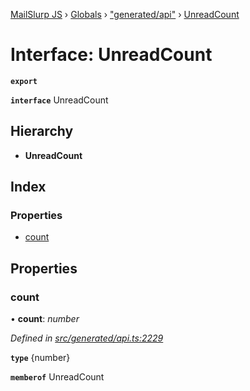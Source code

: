 [MailSlurp JS](../README.md) › [Globals](../globals.md) › ["generated/api"](../modules/_generated_api_.md) › [UnreadCount](_generated_api_.unreadcount.md)

# Interface: UnreadCount

**`export`** 

**`interface`** UnreadCount

## Hierarchy

* **UnreadCount**

## Index

### Properties

* [count](_generated_api_.unreadcount.md#count)

## Properties

###  count

• **count**: *number*

*Defined in [src/generated/api.ts:2229](https://github.com/mailslurp/mailslurp-client-ts-js/blob/e9348f1/src/generated/api.ts#L2229)*

**`type`** {number}

**`memberof`** UnreadCount
